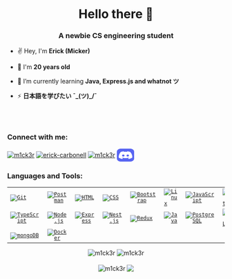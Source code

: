 <h1 align="center">Hello there 👋</h1>
<h3 align="center">A newbie CS engineering student</h3>

-  ✌️ Hey, I'm **Erick (Micker)**

-  🐢 I'm **20 years old**

- 🌱 I’m currently learning **Java, Express.js and whatnot ツ**

- ⚡ **日本語を学びたい ¯\_(ツ)_/¯**

<br/>
<br/>

<h3 align="left">Connect with me:</h3>
<p align="left">
  <a href="https://twitter.com/m1ck3r" target="blank"><img align="center" src="https://raw.githubusercontent.com/rahuldkjain/github-profile-readme-generator/master/src/images/icons/Social/twitter.svg" alt="m1ck3r" height="30" width="40" /></a>
  <a href="https://linkedin.com/in/erick-carbonell" target="blank"><img align="center" src="https://raw.githubusercontent.com/rahuldkjain/github-profile-readme-generator/master/src/images/icons/Social/linked-in-alt.svg" alt="erick-carbonell" height="30" width="40" /></a>
  <a href="https://instagram.com/m1ck3r" target="blank"><img align="center" src="https://raw.githubusercontent.com/rahuldkjain/github-profile-readme-generator/master/src/images/icons/Social/instagram.svg" alt="m1ck3r" height="30" width="40" /></a>
  <a href="https://discord.com/users/605919122764857358" target="blank"><img align="center" src="https://github.com/patrickpiccini/devicons/blob/main/lambda/icons/Discord.svg" alt="m1ck3r" height="30" width="40" /></a>
</p>

<h3 align="left">Languages and Tools:</h3>
<div align="center">
	<table>
		<tr>
			<td><code><a href="https://git-scm.com/" target="_blank" rel="noreferrer"><img width="50" src="https://raw.githubusercontent.com/marwin1991/profile-technology-icons/refs/heads/main/icons/git.png" alt="Git" title="Git"/></code></td>
			<td><code><a href="https://postman.com" target="_blank" rel="noreferrer"><img width="50" src="https://raw.githubusercontent.com/marwin1991/profile-technology-icons/refs/heads/main/icons/postman.png" alt="Postman" title="Postman"/></code></td>
			<td><code><a href="https://www.w3.org/html/" target="_blank" rel="noreferrer"><img width="50" src="https://raw.githubusercontent.com/marwin1991/profile-technology-icons/refs/heads/main/icons/html.png" alt="HTML" title="HTML"/></code></td>
			<td><code><a href="https://www.w3schools.com/css/" target="_blank" rel="noreferrer"><img width="50" src="https://raw.githubusercontent.com/marwin1991/profile-technology-icons/refs/heads/main/icons/css.png" alt="CSS" title="CSS"/></code></td>
			<td><code><a href="https://getbootstrap.com" target="_blank" rel="noreferrer"><img width="50" src="https://raw.githubusercontent.com/marwin1991/profile-technology-icons/refs/heads/main/icons/bootstrap.png" alt="Bootstrap" title="Bootstrap"/></code></td>
			<td><code><a href="https://www.linux.org/" target="_blank" rel="noreferrer"><img width="50" src="https://raw.githubusercontent.com/marwin1991/profile-technology-icons/refs/heads/main/icons/linux.png" alt="Linux" title="Linux"/></code></td>
			<td><code><a href="https://developer.mozilla.org/en-US/docs/Web/JavaScript" target="_blank" rel="noreferrer"><img width="50" src="https://raw.githubusercontent.com/marwin1991/profile-technology-icons/refs/heads/main/icons/javascript.png" alt="JavaScript" title="JavaScript"/></code></td>
			<td><code><a href="https://reactjs.org/" target="_blank" rel="noreferrer"><img width="50" src="https://raw.githubusercontent.com/marwin1991/profile-technology-icons/refs/heads/main/icons/react.png" alt="React" title="React"/></code></td>
		</tr>
		<tr>
			<td><code><a href="https://www.typescriptlang.org/" target="_blank" rel="noreferrer"><img width="50" src="https://raw.githubusercontent.com/marwin1991/profile-technology-icons/refs/heads/main/icons/typescript.png" alt="TypeScript" title="TypeScript"/></code></td>
			<td><code><a href="https://nodejs.org" target="_blank" rel="noreferrer"><img width="50" src="https://raw.githubusercontent.com/marwin1991/profile-technology-icons/refs/heads/main/icons/node_js.png" alt="Node.js" title="Node.js"/></code></td>
			<td><code><a href="https://expressjs.com" target="_blank" rel="noreferrer"><img width="50" src="https://raw.githubusercontent.com/marwin1991/profile-technology-icons/refs/heads/main/icons/express.png" alt="Express" title="Express"/></code></td>
			<td><code><a href="https://nestjs.com/" target="_blank" rel="noreferrer"><img width="50" src="https://raw.githubusercontent.com/marwin1991/profile-technology-icons/refs/heads/main/icons/nest_js.png" alt="Nest.js" title="Nest.js"/></code></td>
			<td><code><a href="https://redux.js.org" target="_blank" rel="noreferrer"><img width="50" src="https://raw.githubusercontent.com/marwin1991/profile-technology-icons/refs/heads/main/icons/redux.png" alt="Redux" title="Redux"/></code></td>
			<td><code><a href="https://www.java.com" target="_blank" rel="noreferrer"><img width="50" src="https://raw.githubusercontent.com/marwin1991/profile-technology-icons/refs/heads/main/icons/java.png" alt="Java" title="Java"/></code></td>
			<td><code><a href="https://www.postgresql.org" target="_blank" rel="noreferrer"><img width="50" src="https://raw.githubusercontent.com/marwin1991/profile-technology-icons/refs/heads/main/icons/postgresql.png" alt="PostgreSQL" title="PostgreSQL"/></code></td>
			<td><code><a href="https://www.mysql.com/" target="_blank" rel="noreferrer"><img width="50" src="https://raw.githubusercontent.com/marwin1991/profile-technology-icons/refs/heads/main/icons/mysql.png" alt="MySQL" title="MySQL"/></code></td>
		</tr>
		<tr>
			<td><code><a href="https://www.mongodb.com/" target="_blank" rel="noreferrer"><img width="50" src="https://raw.githubusercontent.com/marwin1991/profile-technology-icons/refs/heads/main/icons/mongodb.png" alt="mongoDB" title="mongoDB"/></code></td>
			<td><code><a href="https://www.docker.com/" target="_blank" rel="noreferrer"><img width="50" src="https://raw.githubusercontent.com/marwin1991/profile-technology-icons/refs/heads/main/icons/docker.png" alt="Docker" title="Docker"/></code></td>
		</tr>
	</table>
</div>

<p align="center">
  <img height="50%" width="auto" src="https://github-readme-stats.vercel.app/api?username=m1ck3r&show_icons=true&theme=highcontrast&locale=en&count_private=true&hide_border=true&bg_color=00000000" alt="m1ck3r" />
  <img height="50%" width="auto" src="https://github-readme-stats.vercel.app/api/top-langs/?username=m1ck3r&layout=compact&theme=highcontrast&langs_count=6&hide=css,html&hide_border=true&bg_color=00000000&exclude_repo=ProyTEI" alt="m1ck3r" />
  <br/>
  <br/>
  <img height="50%" width="auto" align="center" src="https://github-readme-streak-stats.herokuapp.com/?user=m1ck3r&theme=highcontrast&hide_border=true&background=FFFFFF00" alt="m1ck3r" />
  <img align="center" height="200" src="https://i.pinimg.com/originals/93/e0/70/93e070dd929400ac52062f0d7645e088.gif" />
  <br/>
  <br/>
</p>
